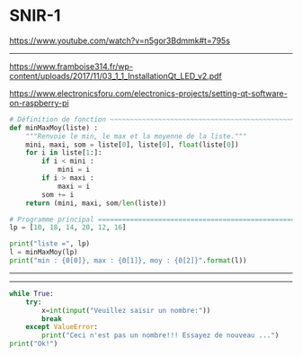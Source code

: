 # SNIR-1

https://www.youtube.com/watch?v=n5gor3Bdmmk#t=795s

---

https://www.framboise314.fr/wp-content/uploads/2017/11/03_1_1_InstallationQt_LED_v2.pdf

https://www.electronicsforu.com/electronics-projects/setting-qt-software-on-raspberry-pi

```python
# Définition de fonction ~~~~~~~~~~~~~~~~~~~~~~~~~~~~~~~~~~~~~~~~~~~~~~~~~~~~~~
def minMaxMoy(liste) :
    """Renvoie le min, le max et la moyenne de la liste."""
    mini, maxi, som = liste[0], liste[0], float(liste[0])
    for i in liste[1:]:
        if i < mini :
            mini = i
        if i > maxi :
            maxi = i
        som += i
    return (mini, maxi, som/len(liste))

# Programme principal =========================================================
lp = [10, 18, 14, 20, 12, 16]

print("liste =", lp)
l = minMaxMoy(lp)
print("min : {0[0]}, max : {0[1]}, moy : {0[2]}".format(l))
```

---
---

```python
while True:
    try:
        x=int(input("Veuillez saisir un nombre:"))
        break
    except ValueError:
        print("Ceci n'est pas un nombre!!! Essayez de nouveau ...")
print("Ok!")
```


